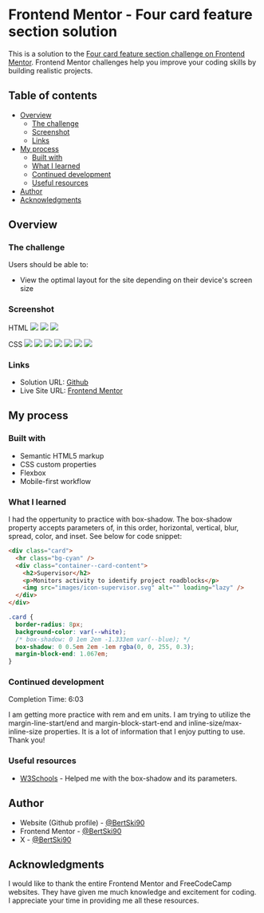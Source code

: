 # Frontend Mentor - Four card feature section solution

This is a solution to the [Four card feature section challenge on Frontend Mentor](https://www.frontendmentor.io/challenges/four-card-feature-section-weK1eFYK). Frontend Mentor challenges help you improve your coding skills by building realistic projects.

## Table of contents

- [Overview](#overview)
  - [The challenge](#the-challenge)
  - [Screenshot](#screenshot)
  - [Links](#links)
- [My process](#my-process)
  - [Built with](#built-with)
  - [What I learned](#what-i-learned)
  - [Continued development](#continued-development)
  - [Useful resources](#useful-resources)
- [Author](#author)
- [Acknowledgments](#acknowledgments)

## Overview

### The challenge

Users should be able to:

- View the optimal layout for the site depending on their device's screen size

### Screenshot

HTML
![](screenshots/html/screenshot-four-card-feature-section-html-1.png)
![](screenshots/html/screenshot-four-card-feature-section-html-2.png)
![](screenshots/html/screenshot-four-card-feature-section-html-3.png)

CSS
![](screenshots/css/screenshot-four-card-feature-section-css-1.png)
![](screenshots/css/screenshot-four-card-feature-section-css-2.png)
![](screenshots/css/screenshot-four-card-feature-section-css-3.png)
![](screenshots/css/screenshot-four-card-feature-section-css-4.png)
![](screenshots/css/screenshot-four-card-feature-section-css-5.png)
![](screenshots/css/screenshot-four-card-feature-section-css-6.png)
![](screenshots/css/screenshot-four-card-feature-section-css-7.png)

### Links

- Solution URL: [Github](https://github.com/BertSki90/four-card-feature-section-project)
- Live Site URL: [Frontend Mentor](https://www.frontendmentor.io/profile/BertSki90)

## My process

### Built with

- Semantic HTML5 markup
- CSS custom properties
- Flexbox
- Mobile-first workflow

### What I learned

I had the oppertunity to practice with box-shadow. The box-shadow property accepts parameters of, in this order, horizontal, vertical, blur, spread, color, and inset. See below for code snippet:

```html
<div class="card">
  <hr class="bg-cyan" />
  <div class="container--card-content">
    <h2>Supervisor</h2>
    <p>Monitors activity to identify project roadblocks</p>
    <img src="images/icon-supervisor.svg" alt="" loading="lazy" />
  </div>
</div>
```

```css
.card {
  border-radius: 8px;
  background-color: var(--white);
  /* box-shadow: 0 1em 2em -1.333em var(--blue); */
  box-shadow: 0 0.5em 2em -1em rgba(0, 0, 255, 0.3);
  margin-block-end: 1.067em;
}
```

### Continued development

Completion Time: 6:03

I am getting more practice with rem and em units. I am trying to utilize the margin-line-start/end and margin-block-start-end and inline-size/max-inline-size properties. It is a lot of information that I enjoy putting to use. Thank you!

### Useful resources

- [W3Schools](https://www.w3schools.com/css/css3_shadows_box.asp) - Helped me with the box-shadow and its parameters.

## Author

- Website (Github profile) - [@BertSki90](https://github.com/BertSki90)
- Frontend Mentor - [@BertSki90](https://www.frontendmentor.io/profile/BertSki90)
- X - [@BertSki90](https://x.com/BertSki90)

## Acknowledgments

I would like to thank the entire Frontend Mentor and FreeCodeCamp websites. They have given me much knowledge and excitement for coding. I appreciate your time in providing me all these resources.

